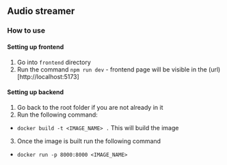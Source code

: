 ## Audio streamer

### How to use

#### Setting up frontend

1. Go into `frontend` directory
2. Run the command `npm run dev` - frontend page will be visible in the (url)[http://localhost:5173]

#### Setting up backend

1. Go back to the root folder if you are not already in it
2. Run the following command:
 - `docker build -t <IMAGE_NAME> .`
 This will build the image
3. Once the image is built run the following command
 - `docker run -p 8000:8000 <IMAGE_NAME>`